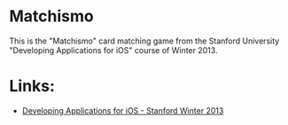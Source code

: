 Matchismo
==============

This is the "Matchismo" card matching game from the Stanford University "Developing Applications for iOS" course of Winter 2013.

Links:
==============
* [Developing Applications for iOS - Stanford Winter 2013][link]

[link]: https://itunes.apple.com/ro/course/coding-together-developing/id593208016
